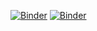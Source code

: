[![Binder](https://img.shields.io/badge/launch-binder-brightgreen.svg)](https://mybinder.org/v2/gh/MohitBurkule/qmul_intro_to_cpp/stable?filepath=notebooks/xcpp.ipynb)
[![Binder](https://img.shields.io/badge/launch-binder-brightgreen.svg)](https://mybinder.org/v2/gh/MohitBurkule/qmul_intro_to_cp/stable?filepath=notebooks/coursework1.ipynb)